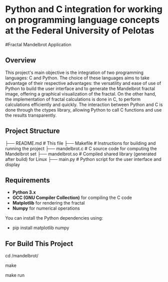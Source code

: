 # Python and C integration for working on programming language concepts at the Federal University of Pelotas

#Fractal Mandelbrot Application 

## Overview

This project's main objective is the integration of two programming languages: C and Python. The choice of 
these languages ​​aims to take advantage of their respective advantages: the versatility and ease of use of 
Python to build the user interface and to generate the Mandelbrot fractal image, offering a graphical 
visualization of the fractal. On the other hand, the implementation of fractal calculations is done in C, 
to perform calculations efficiently and quickly. The interaction between Python and C is done through the 
ctypes library, allowing Python to call C functions and use the results transparently.

## Project Structure
├── README.md # This file
├── Makefile # Instructions for building and running the project
├── mandelbrot.c # C source code for computing the Mandelbrot set
├── mandelbrot.so # Compiled shared library (generated after build) for Linux
├── main.py # Python script for the user interface and display


## Requirements

- **Python 3.x**
- **GCC (GNU Compiler Collection)** for compiling the C code
- **Matplotlib** for rendering the fractal
- **Numpy** for numerical operations

You can install the Python dependencies using:
- pip install matplotlib numpy

## For Build This Project

cd <path>/mandelbrot/

make 

make run
